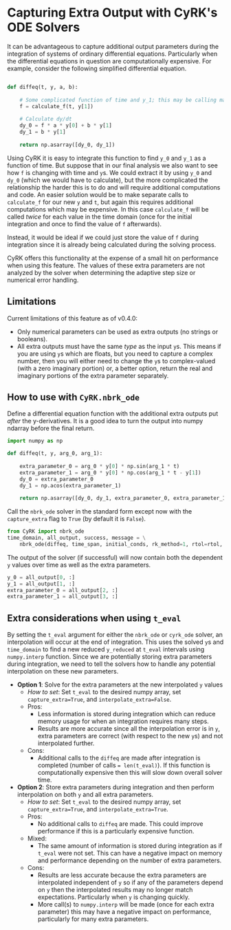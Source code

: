 # Capturing Extra Output with CyRK's ODE Solvers

It can be advantageous to capture additional output parameters during the integration of systems of ordinary differential equations.
Particularly when the differential equations in question are computationally expensive. For example, consider the following simplified differential equation.

```python

def diffeq(t, y, a, b):
    
    # Some complicated function of time and y_1; this may be calling many other inner functions.
    f = calculate_f(t, y[1])
    
    # Calculate dy/dt
    dy_0 = f * a * y[0] + b * y[1]
    dy_1 = b * y[1] 
    
    return np.asarray([dy_0, dy_1])
```

Using CyRK it is easy to integrate this function to find `y_0` and `y_1` as a function of time.
But suppose that in our final analysis we also want to see how `f` is changing with time and `y`s. We could extract it by using `y_0` and `dy_0` (which we would have to calculate), 
but the more complicated the relationship the harder this is to do and will require additional computations and code.
An easier solution would be to make separate calls to `calculate_f` for our new `y` and `t`, but again this requires additional computations which may be expensive.
In this case `calculate_f` will be called _twice_ for each value in the time domain (once for the initial integration and once to find the value of `f` afterwards). 

Instead, it would be ideal if we could just store the value of `f` during integration since it is already being calculated during the solving process.

CyRK offers this functionality at the expense of a small hit on performance when using this feature.
The values of these extra parameters are not analyzed by the solver when determining the adaptive step size or numerical error handling.

## Limitations

Current limitations of this feature as of v0.4.0:
- Only numerical parameters can be used as extra outputs (no strings or booleans).
- All extra outputs must have the same _type_ as the input `y`s. This means if you are using `y`s which are floats, but you need to capture a complex number, 
then you will either need to change the `y`s to complex-valued (with a zero imaginary portion) or, a better option, return the real and imaginary portions of the extra parameter separately.

## How to use with `CyRK.nbrk_ode`

Define a differential equation function with the additional extra outputs put _after_ the y-derivatives.
It is a good idea to turn the output into numpy ndarray before the final return.

```python
import numpy as np

def diffeq(t, y, arg_0, arg_1):
    
    extra_parameter_0 = arg_0 * y[0] * np.sin(arg_1 * t)
    extra_parameter_1 = arg_0 * y[0] * np.cos(arg_1 * t - y[1])
    dy_0 = extra_parameter_0
    dy_1 = np.acos(extra_parameter_1)
    
    return np.asarray([dy_0, dy_1, extra_parameter_0, extra_parameter_1], dtype=y.dtype)
```

Call the `nbrk_ode` solver in the standard form except now with the `capture_extra` flag to `True` (by default it is `False`).

```python
from CyRK import nbrk_ode
time_domain, all_output, success, message = \
    nbrk_ode(diffeq, time_span, initial_conds, rk_method=1, rtol=rtol, atol=atol, capture_extra=True)
```

The output of the solver (if successful) will now contain both the dependent `y` values over time as well as the extra parameters.

```python
y_0 = all_output[0, :]
y_1 = all_output[1, :]
extra_parameter_0 = all_output[2, :]
extra_parameter_1 = all_output[3, :]
```

## Extra considerations when using `t_eval`

By setting the `t_eval` argument for either the `nbrk_ode` or `cyrk_ode` solver, an interpolation will occur at the end of integration.
This uses the solved `y`s and `time_domain` to find a new reduced `y_reduced` at `t_eval` intervals using `numpy.interp` function. 
Since we are potentially storing extra parameters during integration, we need to tell the solvers how to handle any potential interpolation on these new parameters.

- **Option 1**: Solve for the extra parameters at the new interpolated `y` values
  - _How to set_: Set `t_eval` to the desired numpy array, set `capture_extra=True`, and `interpolate_extra=False`.
  - Pros:
    - Less information is stored during integration which can reduce memory usage for when an integration requires many steps.
    - Results are more accurate since all the interpolation error is in `y`, extra parameters are correct (with respect to the new `y`s) and not interpolated further.
  - Cons:
    - Additional calls to the `diffeq` are made after integration is completed (number of calls `= len(t_eval)`). If this function is computationally expensive then this will slow down overall solver time.
- **Option 2**: Store extra parameters during integration and then perform interpolation on both `y` and all extra parameters.
  - _How to set_: Set `t_eval` to the desired numpy array, set `capture_extra=True`, and `interpolate_extra=True`.
  - Pros:
    - No additional calls to `diffeq` are made. This could improve performance if this is a particularly expensive function.
  - Mixed:
    - The same amount of information is stored during integration as if `t_eval` were not set. This can have a negative impact on memory and performance depending on the number of extra parameters.
  - Cons:
    - Results are less accurate because the extra parameters are interpolated independent of `y` so if any of the parameters depend on `y` then the interpolated results may no longer match expectations. Particularly when `y` is changing quickly.
    - More call(s) to `numpy.interp` will be made (once for each extra parameter) this may have a negative impact on performance, particularly for many extra parameters.
